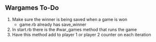 ## Wargames To-Do ##

1. Make sure the winner is being saved when a game is won
    - game.rb already has save_winner
2. In start.rb there is the #war_games method that runs the game
3. Have this method add to player 1 or player 2 counter on each iteration